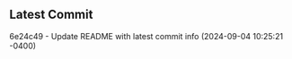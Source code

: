 
## Latest Commit
6e24c49 - Update README with latest commit info (2024-09-04 10:25:21 -0400) <Yunxi-Zhou>
